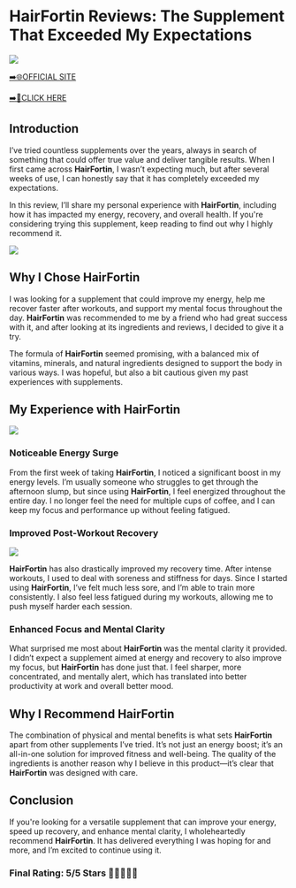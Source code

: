 # **HairFortin Reviews**: The Supplement That Exceeded My Expectations

[![](https://static.vecteezy.com/system/resources/thumbnails/019/896/014/small/buy-now-gradient-button-with-cart-symbol-buy-now-illustration-png.png)](https://edetoop.top/lander/sugarpreland-1/hairfortin.html) 

[➡️🌐OFFICIAL SITE](https://edetoop.top/lander/sugarpreland-1/hairfortin.html) 

[➡️🔗CLICK HERE](https://edetoop.top/lander/sugarpreland-1/hairfortin.html) 


## Introduction

I’ve tried countless supplements over the years, always in search of something that could offer true value and deliver tangible results. When I first came across **HairFortin**, I wasn’t expecting much, but after several weeks of use, I can honestly say that it has completely exceeded my expectations.

In this review, I’ll share my personal experience with **HairFortin**, including how it has impacted my energy, recovery, and overall health. If you're considering trying this supplement, keep reading to find out why I highly recommend it.

[![](https://wallpapers.com/images/hd/red-order-now-button-udg4jcj4arvn8b0n-2.png)](https://edetoop.top/lander/sugarpreland-1/hairfortin.html)  

## Why I Chose **HairFortin**

I was looking for a supplement that could improve my energy, help me recover faster after workouts, and support my mental focus throughout the day. **HairFortin** was recommended to me by a friend who had great success with it, and after looking at its ingredients and reviews, I decided to give it a try.

The formula of **HairFortin** seemed promising, with a balanced mix of vitamins, minerals, and natural ingredients designed to support the body in various ways. I was hopeful, but also a bit cautious given my past experiences with supplements.

## My Experience with **HairFortin**

[![](https://static.vecteezy.com/system/resources/thumbnails/019/896/014/small/buy-now-gradient-button-with-cart-symbol-buy-now-illustration-png.png)](https://edetoop.top/lander/sugarpreland-1/hairfortin.html)

### Noticeable Energy Surge

From the first week of taking **HairFortin**, I noticed a significant boost in my energy levels. I’m usually someone who struggles to get through the afternoon slump, but since using **HairFortin**, I feel energized throughout the entire day. I no longer feel the need for multiple cups of coffee, and I can keep my focus and performance up without feeling fatigued.

### Improved Post-Workout Recovery

[![](https://wallpapers.com/images/hd/red-order-now-button-udg4jcj4arvn8b0n-2.png)](https://edetoop.top/lander/sugarpreland-1/hairfortin.html)  

**HairFortin** has also drastically improved my recovery time. After intense workouts, I used to deal with soreness and stiffness for days. Since I started using **HairFortin**, I’ve felt much less sore, and I’m able to train more consistently. I also feel less fatigued during my workouts, allowing me to push myself harder each session.

### Enhanced Focus and Mental Clarity

What surprised me most about **HairFortin** was the mental clarity it provided. I didn’t expect a supplement aimed at energy and recovery to also improve my focus, but **HairFortin** has done just that. I feel sharper, more concentrated, and mentally alert, which has translated into better productivity at work and overall better mood.

## Why I Recommend **HairFortin**

The combination of physical and mental benefits is what sets **HairFortin** apart from other supplements I’ve tried. It’s not just an energy boost; it’s an all-in-one solution for improved fitness and well-being. The quality of the ingredients is another reason why I believe in this product—it’s clear that **HairFortin** was designed with care.

## Conclusion

If you're looking for a versatile supplement that can improve your energy, speed up recovery, and enhance mental clarity, I wholeheartedly recommend **HairFortin**. It has delivered everything I was hoping for and more, and I’m excited to continue using it.

### Final Rating: 5/5 Stars 🌟🌟🌟🌟🌟
